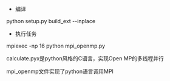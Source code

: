 - 编译

python setup.py build_ext --inplace

- 执行任务

mpiexec -np 16 python mpi_openmp.py

calculate.pyx是python风格的C语言，实现Open MP的多线程并行

mpi_openmp文件实现了python语言调用MPI
